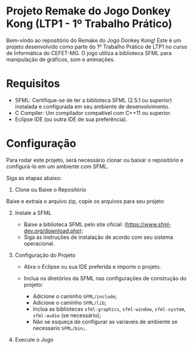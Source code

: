 # Projeto Remake do Jogo Donkey Kong (LTP1 - 1º Trabalho Prático)

Bem-vindo ao repositório do Remake do Jogo Donkey Kong! 
Este é um projeto desenvolvido como parte do 1º Trabalho Prático de LTP1 no curso de Informática do CEFET-MG. 
O jogo utiliza a biblioteca SFML para manipulação de gráficos, som e animações. 

# Requisitos

- SFML: Certifique-se de ter a biblioteca SFML (2.5.1 ou superior) instalada e configurada em seu ambiente de desenvolvimento.
- C Compiler: Um compilador compatível com C++11 ou superior.
- Eclipse IDE (ou outra IDE de sua preferência).

# Configuração

Para rodar este projeto, será necessário clonar ou baixar o repositório e configurá-lo em um ambiente com SFML. 

Siga as etapas abaixo:

1. Clone ou Baixe o Repositório

Baixe e extraia o arquivo zip, copie os arquivos para seu projeto

2. Instale a SFML
   - Baixe a biblioteca SFML pelo site oficial: (https://www.sfml-dev.org/download.php);
   - Siga as instruções de instalação de acordo com seu sistema operacional.

3. Configuração do Projeto
   - Abra o Eclipse ou sua IDE preferida e importe o projeto.
   - Inclua os diretórios da SFML nas configurações de construção do projeto:

     - Adicione o caminho `SFML/include`;
     - Adicione o caminho `SFML/lib`;
     - Inclua as bibliotecas `sfml-graphics`, `sfml-window`, `sfml-system`, `sfml-audio` (se necessário);
     - Não se esqueça de configurar as variaveis de ambiente se necessario   `SFML/bin;`.
      
4. Execute o Jogo
